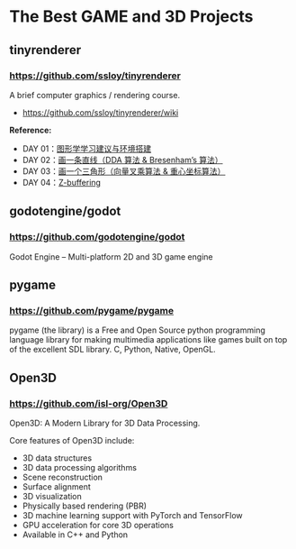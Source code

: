 # The Best GAME and 3D Projects

## tinyrenderer
### https://github.com/ssloy/tinyrenderer

A brief computer graphics / rendering course.
- https://github.com/ssloy/tinyrenderer/wiki

**Reference:**
- DAY 01：[图形学学习建议与环境搭建](https://zhuanlan.zhihu.com/p/344146567)
- DAY 02：[画一条直线（DDA 算法 & Bresenham’s 算法）](https://zhuanlan.zhihu.com/p/345284076)
- DAY 03：[画一个三角形（向量叉乘算法 & 重心坐标算法）](https://zhuanlan.zhihu.com/p/348764466)
- DAY 04：[Z-buffering](https://zhuanlan.zhihu.com/p/350145201)


## godotengine/godot
### https://github.com/godotengine/godot
Godot Engine – Multi-platform 2D and 3D game engine

## pygame
###  https://github.com/pygame/pygame

pygame (the library) is a Free and Open Source python programming language library for making multimedia applications like games built on top of the excellent SDL library. C, Python, Native, OpenGL.


## Open3D
### https://github.com/isl-org/Open3D
Open3D: A Modern Library for 3D Data Processing.

Core features of Open3D include:
- 3D data structures
- 3D data processing algorithms
- Scene reconstruction
- Surface alignment
- 3D visualization
- Physically based rendering (PBR)
- 3D machine learning support with PyTorch and TensorFlow
- GPU acceleration for core 3D operations
- Available in C++ and Python


